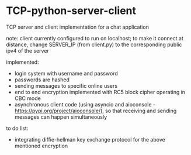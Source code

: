 # TCP-python-server-client
TCP server and client implementation for a chat application

note: client currently configured to run on localhost; to make it connect at distance, change SERVER_IP (from client.py) to the corresponding public ipv4 of the server 

implemented:
- login system with username and password
- passwords are hashed
- sending messages to specific online users
- end to end encryption implemented with RC5 block cipher operating in CBC mode
- asynchronous client code (using asyncio and aioconsole - https://pypi.org/project/aioconsole/), so that receiving and sending messages can happen simultaneously

to do list:
- integrating diffie-hellman key exchange protocol for the above mentioned encryption

